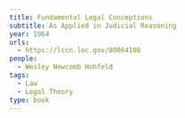```yaml
---
title: Fundamental Legal Conceptions
subtitle: As Applied in Judicial Reasoning
year: 1964
urls:
  - https://lccn.loc.gov/00064108
people:
  - Wesley Newcomb Hohfeld
tags:
  - Law
  - Legal Theory
type: book
---
```


